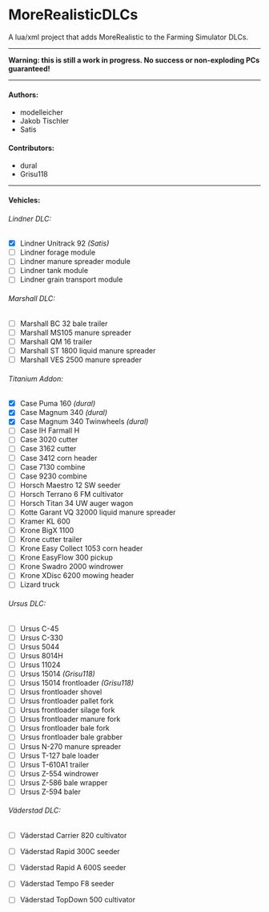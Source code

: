 ﻿MoreRealisticDLCs
=================

A lua/xml project that adds MoreRealistic to the Farming Simulator DLCs.

---

**Warning: this is still a work in progress. No success or non-exploding PCs guaranteed!**

---

#### Authors:
* modelleicher
* Jakob Tischler
* Satis

#### Contributors:
* dural
* Grisu118

---

#### Vehicles:
###### Lindner DLC:
- [x] Lindner Unitrack 92 *(Satis)*
- [ ] Lindner forage module
- [ ] Lindner manure spreader module
- [ ] Lindner tank module
- [ ] Lindner grain transport module

###### Marshall DLC:
- [ ] Marshall BC 32 bale trailer
- [ ] Marshall MS105 manure spreader
- [ ] Marshall QM 16 trailer
- [ ] Marshall ST 1800 liquid manure spreader
- [ ] Marshall VES 2500 manure spreader

###### Titanium Addon:
- [x] Case Puma 160 *(dural)*
- [x] Case Magnum 340 *(dural)*
- [x] Case Magnum 340 Twinwheels *(dural)*
- [ ] Case IH Farmall H
- [ ] Case 3020 cutter
- [ ] Case 3162 cutter
- [ ] Case 3412 corn header
- [ ] Case 7130 combine
- [ ] Case 9230 combine
- [ ] Horsch Maestro 12 SW seeder
- [ ] Horsch Terrano 6 FM cultivator
- [ ] Horsch Titan 34 UW auger wagon
- [ ] Kotte Garant VQ 32000 liquid manure spreader
- [ ] Kramer KL 600
- [ ] Krone BigX 1100
- [ ] Krone cutter trailer
- [ ] Krone Easy Collect 1053 corn header
- [ ] Krone EasyFlow 300 pickup
- [ ] Krone Swadro 2000 windrower
- [ ] Krone XDisc 6200 mowing header
- [ ] Lizard truck

###### Ursus DLC:
- [ ] Ursus C-45
- [ ] Ursus C-330
- [ ] Ursus 5044
- [ ] Ursus 8014H
- [ ] Ursus 11024
- [ ] Ursus 15014 *(Grisu118)*
- [ ] Ursus 15014 frontloader *(Grisu118)*
- [ ] Ursus frontloader shovel
- [ ] Ursus frontloader pallet fork
- [ ] Ursus frontloader silage fork
- [ ] Ursus frontloader manure fork
- [ ] Ursus frontloader bale fork
- [ ] Ursus frontloader bale grabber
- [ ] Ursus N-270 manure spreader
- [ ] Ursus T-127 bale loader
- [ ] Ursus T-610A1 trailer
- [ ] Ursus Z-554 windrower
- [ ] Ursus Z-586 bale wrapper
- [ ] Ursus Z-594 baler

###### Väderstad DLC:
- [ ] Väderstad Carrier 820 cultivator
- [ ] Väderstad Rapid 300C seeder
- [ ] Väderstad Rapid A 600S seeder
- [ ] Väderstad Tempo F8 seeder
- [ ] Väderstad TopDown 500 cultivator

